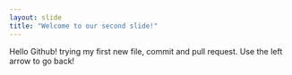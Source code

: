 ```yaml
---
layout: slide
title: "Welcome to our second slide!"
---
```

Hello Github! trying my first new file, commit and pull request.
Use the left arrow to go back!
